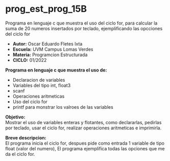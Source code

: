 # prog_est_prog_15B
Programa en lenguaje c que muestra el uso del ciclo for, para calcular la suma de 20 numeros insertados por teclado, ejemplificando las opcciones del ciclo for 
* <b> Autor:</b> Oscar Eduardo Fletes Ixta
* <b> Escuela:</b> UVM Campus Lomas Verdes
* <b> Materia:</b> Programcion Estructurada
* <b> CICLO:</b> 01/2022

<b> Programa en lenguaje c que muestra el uso de:</b>
* Declaracion de variables 
* Variables del tipo int, float3
* scanf
* Operaciones aritmeticas 
* Uso del ciclo for
* printf para monstrar los valroes de las variables

<b> Objetivo:</b>
<br>
Mostrar el uso de variables enteras y flotantes, como declararlas, pedirlas por teclado, usar el ciclo for, realizar operaciones aritmeticas e imprimirla.

<b> Breve descripcion:</b>
<br>
El programa inicia el ciclo for, despues pide como entrada 1 variable de tipo float (valor del numero),
El programa ejemplifica todas las opciones que me da el ciclo for.
